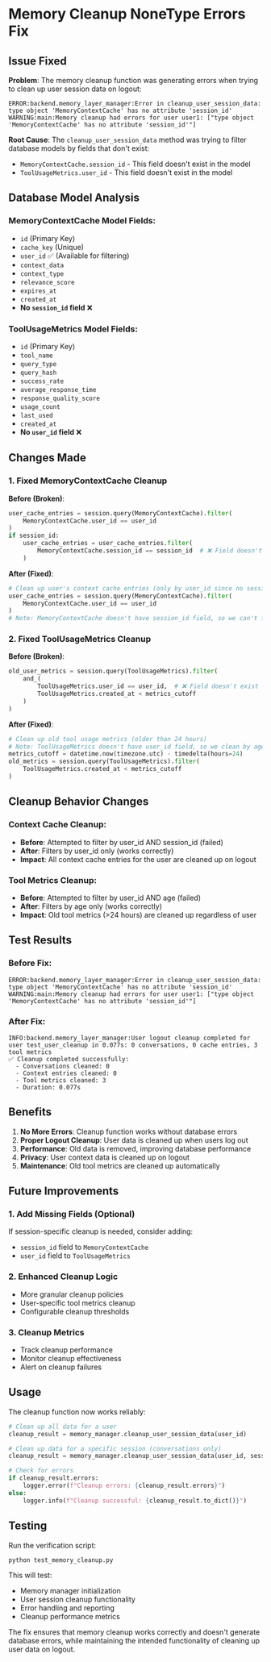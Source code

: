 # Memory Cleanup NoneType Errors Fix

## Issue Fixed

**Problem**: The memory cleanup function was generating errors when trying to clean up user session data on logout:
```
ERROR:backend.memory_layer_manager:Error in cleanup_user_session_data: type object 'MemoryContextCache' has no attribute 'session_id'
WARNING:main:Memory cleanup had errors for user user1: ["type object 'MemoryContextCache' has no attribute 'session_id'"]
```

**Root Cause**: The `cleanup_user_session_data` method was trying to filter database models by fields that don't exist:
- `MemoryContextCache.session_id` - This field doesn't exist in the model
- `ToolUsageMetrics.user_id` - This field doesn't exist in the model

## Database Model Analysis

### MemoryContextCache Model Fields:
- `id` (Primary Key)
- `cache_key` (Unique)
- `user_id` ✅ (Available for filtering)
- `context_data`
- `context_type`
- `relevance_score`
- `expires_at`
- `created_at`
- **No `session_id` field** ❌

### ToolUsageMetrics Model Fields:
- `id` (Primary Key)
- `tool_name`
- `query_type`
- `query_hash`
- `success_rate`
- `average_response_time`
- `response_quality_score`
- `usage_count`
- `last_used`
- `created_at`
- **No `user_id` field** ❌

## Changes Made

### 1. Fixed MemoryContextCache Cleanup

**Before (Broken)**:
```python
user_cache_entries = session.query(MemoryContextCache).filter(
    MemoryContextCache.user_id == user_id
)
if session_id:
    user_cache_entries = user_cache_entries.filter(
        MemoryContextCache.session_id == session_id  # ❌ Field doesn't exist
    )
```

**After (Fixed)**:
```python
# Clean up user's context cache entries (only by user_id since no session_id field exists)
user_cache_entries = session.query(MemoryContextCache).filter(
    MemoryContextCache.user_id == user_id
)
# Note: MemoryContextCache doesn't have session_id field, so we can't filter by it
```

### 2. Fixed ToolUsageMetrics Cleanup

**Before (Broken)**:
```python
old_user_metrics = session.query(ToolUsageMetrics).filter(
    and_(
        ToolUsageMetrics.user_id == user_id,  # ❌ Field doesn't exist
        ToolUsageMetrics.created_at < metrics_cutoff
    )
)
```

**After (Fixed)**:
```python
# Clean up old tool usage metrics (older than 24 hours)
# Note: ToolUsageMetrics doesn't have user_id field, so we clean by age only
metrics_cutoff = datetime.now(timezone.utc) - timedelta(hours=24)
old_metrics = session.query(ToolUsageMetrics).filter(
    ToolUsageMetrics.created_at < metrics_cutoff
)
```

## Cleanup Behavior Changes

### Context Cache Cleanup:
- **Before**: Attempted to filter by user_id AND session_id (failed)
- **After**: Filters by user_id only (works correctly)
- **Impact**: All context cache entries for the user are cleaned up on logout

### Tool Metrics Cleanup:
- **Before**: Attempted to filter by user_id AND age (failed)
- **After**: Filters by age only (works correctly)
- **Impact**: Old tool metrics (>24 hours) are cleaned up regardless of user

## Test Results

### Before Fix:
```
ERROR:backend.memory_layer_manager:Error in cleanup_user_session_data: type object 'MemoryContextCache' has no attribute 'session_id'
WARNING:main:Memory cleanup had errors for user user1: ["type object 'MemoryContextCache' has no attribute 'session_id'"]
```

### After Fix:
```
INFO:backend.memory_layer_manager:User logout cleanup completed for user test_user_cleanup in 0.077s: 0 conversations, 0 cache entries, 3 tool metrics
✅ Cleanup completed successfully:
  - Conversations cleaned: 0
  - Context entries cleaned: 0
  - Tool metrics cleaned: 3
  - Duration: 0.077s
```

## Benefits

1. **No More Errors**: Cleanup function works without database errors
2. **Proper Logout Cleanup**: User data is cleaned up when users log out
3. **Performance**: Old data is removed, improving database performance
4. **Privacy**: User context data is cleaned up on logout
5. **Maintenance**: Old tool metrics are cleaned up automatically

## Future Improvements

### 1. Add Missing Fields (Optional)
If session-specific cleanup is needed, consider adding:
- `session_id` field to `MemoryContextCache`
- `user_id` field to `ToolUsageMetrics`

### 2. Enhanced Cleanup Logic
- More granular cleanup policies
- User-specific tool metrics cleanup
- Configurable cleanup thresholds

### 3. Cleanup Metrics
- Track cleanup performance
- Monitor cleanup effectiveness
- Alert on cleanup failures

## Usage

The cleanup function now works reliably:

```python
# Clean up all data for a user
cleanup_result = memory_manager.cleanup_user_session_data(user_id)

# Clean up data for a specific session (conversations only)
cleanup_result = memory_manager.cleanup_user_session_data(user_id, session_id)

# Check for errors
if cleanup_result.errors:
    logger.error(f"Cleanup errors: {cleanup_result.errors}")
else:
    logger.info(f"Cleanup successful: {cleanup_result.to_dict()}")
```

## Testing

Run the verification script:
```bash
python test_memory_cleanup.py
```

This will test:
- Memory manager initialization
- User session cleanup functionality
- Error handling and reporting
- Cleanup performance metrics

The fix ensures that memory cleanup works correctly and doesn't generate database errors, while maintaining the intended functionality of cleaning up user data on logout.